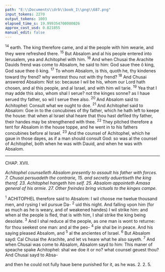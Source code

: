 ```yaml
---
path: "E:\\Documents\\drb\\book_1\\png\\687.png"
input_tokens: 2270
output_tokens: 1003
elapsed_time_s: 19.999354700000026
approx_cost_usd: 0.021855
manual_edit: false
---
```

<sup>14</sup> earth. The king therefore came, and al the people with him wearie, and they were refreshed there. <sup>15</sup> But Absalom and al his people entered into Ierusalem, yea and Achitophel with him. <sup>16</sup> And when Chusai the Arachite Dauids frend was come to Absalom, he said to him: God saue thee ô king, God saue thee ô king. <sup>17</sup> To whom Absalom, is this, quoth he, thy kindenes toward thy frend? why wentest thou not with thy frend? <sup>18</sup> And Chusai answered Absalom: Not so: because I wil be his, whom our Lord hath chosen, and al this people, and al Israel, and with him wil tarie. <sup>19</sup> Yea that I may adde this also, whom shal I serue? not the kinges sonne? as I haue serued thy father, so wil I serue thee also. <sup>20</sup> And Absalom said to Achitophel: Consult what we ought to doe. <sup>21</sup> And Achitophel said to Absalom: Goe in to the concubines of thy father, which he hath left to keepe the house: that when al Israel shal heare that thou hast defiled thy father, their handes may be strengthened with thee. <sup>22</sup> They pitched therefore a tent for Absalom in the house toppe, and he went in to his fathers concubines before al Israel. <sup>23</sup> And the counsel of Achitophel, which he gaue in those dayes, as if a man should consult God: so was al the counsel of Achitophel, both when he was with Dauid, and when he was with Absalom.

<hr>

CHAP. XVII.

*Achitophel counselleth Absalom presently to assault his father with forces. 7. Chusai persuadeth the contrarie, 15. and secretly aduertiseth the king therof. 23. Achitophel hangeth him self. 25. Absalom appointeth Amasa general of his armie. 27. Other freindes bring victuals to the kinges campe.*

<sup>1</sup> ACHITOPHEL therefore said to Absalom: I wil choose me twelue thousand men, and rysing I wil pursue Da- <sup>2</sup> uid this night. And falling vpon him (for as much as he is weary, and of weakened handes) I wil strike him: and when al the people is fled, that is with him, I shal strike the king being desolate. <sup>3</sup> And I shal reduce al the people, as one man is wont to returne: for thou seekest one man: and al the peo- <sup>4</sup> ple shal be in peace. And his saying pleased Absalom, and <sup>5</sup> al the ancientes of Israel. <sup>6</sup> But Absalom sayd: Cal Chusai the Arachite, and let vs heare what he also sayeth. <sup>7</sup> And when Chusai was come to Absalom, Absalom sayd to him: This maner of speache spake Achitophel: shal we doe it or no? what counsel geuest thou? And Chusai sayd to Absa-

[^1]: The people departing left Absalõ might be reconciled to his father; were not assu­red vnto him til they saw such a crime committed as semed to make reconcili­atiõ impossi­ble. So al re­belles and v­surpers of o­ther rights, seeke by some enormous fact to make their adheren­tes and folow­ers sure vnto them: but God plagueth them in the end, as he did both Achitophel and Absalom.

<aside>and then he could not ful­ly haue bene puni­shed for it, as he was. 2. 2. 5.</aside>